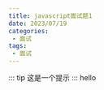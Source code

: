 ```yaml
---
title: javascript面试题1
date: 2023/07/19
categories:
 - 面试
tags:
 - 面试
---
```

::: tip
这是一个提示
:::
hello